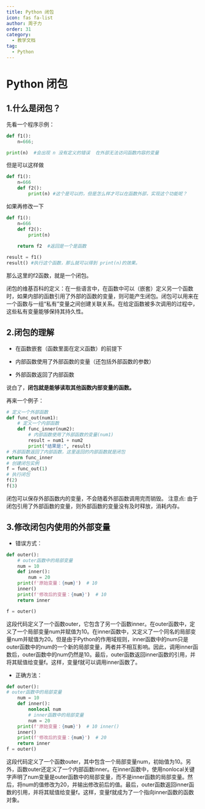 ```yaml
---
title: Python 闭包
icon: fas fa-list
author: 周子力
order: 31
category:
  - 教学文档
tag:
  - Python
---
```


# Python 闭包

## 1.什么是闭包？

先看一个程序示例：

```python
def f1():
    n=666;

print(n)  #会出现 n 没有定义的错误  在外部无法访问函数内容的变量
```

但是可以这样做

```python
def f1():
    n=666
    def f2():
        print(n) #这个是可以的，但是怎么样才可以在函数外部，实现这个功能呢？
```

如果再修改一下

```python
def f1():
    n=666
    def f2():
        print(n)
    
    return f2  #返回是一个是函数

result = f1() 
result() #执行这个函数，那么就可以得到 print(n)的效果。
```

那么这里的f2函数，就是一个闭包。

闭包的维基百科的定义：在一些语言中，在函数中可以（嵌套）定义另一个函数时，如果内部的函数引用了外部的函数的变量，则可能产生闭包。闭包可以用来在一个函数与一组“私有”变量之间创建关联关系。在给定函数被多次调用的过程中，这些私有变量能够保持其持久性。

## 2.闭包的理解

- 在函数嵌套（函数里面在定义函数）的前提下

- 内部函数使用了外部函数的变量（还包括外部函数的参数）

- 外部函数返回了内部函数

说白了，**闭包就是能够读取其他函数内部变量的函数。**

再来一个例子：

```py
# 定义一个外部函数 
def func_out(num1):
    # 定义一个内部函数 
    def func_inner(num2):
        # 内部函数使用了外部函数的变量(num1) 
        result = num1 + num2 
        print("结果是:", result)
# 外部函数返回了内部函数，这里返回的内部函数就是闭包
return func_inner
# 创建闭包实例 
f = func_out(1)
# 执行闭包
f(2) 
f(3)
```

闭包可以保存外部函数内的变量，不会随着外部函数调用完而销毁。 注意点: 由于闭包引用了外部函数的变量，则外部函数的变量没有及时释放，消耗内存。

## 3.修改闭包内使用的外部变量

- 错误方式：

```py
def outer():
    # outer函数中的局部变量
    num = 10 
    def inner():
        num = 20
    print(f'原始变量：{num}')  # 10 
    inner()
    print(f'修改后的变量：{num}')  # 10
    return inner

f = outer()
```

这段代码定义了一个函数outer，它包含了另一个函数inner。在outer函数中，定义了一个局部变量num并赋值为10。在inner函数中，又定义了一个同名的局部变量num并赋值为20。但是由于Python的作用域规则，inner函数中的num只是outer函数中的num的一个新的局部变量，两者并不相互影响。因此，调用inner函数后，outer函数中的num仍然是10。最后，outer函数返回inner函数的引用，并将其赋值给变量f。这样，变量f就可以调用inner函数了。

- 正确方法：

```python
def outer():
# outer函数中的局部变量 
    num = 10 
    def inner():
        nonlocal num
        # inner函数中的局部变量
        num = 20
    print(f'原始变量：{num}')  # 10 inner()
    inner()
    print(f'修改后的变量：{num}')  # 20
    return inner
f = outer()
```

这段代码定义了一个函数outer，其中包含一个局部变量num，初始值为10。另外，函数outer还定义了一个内部函数inner。在inner函数中，使用nonlocal关键字声明了num变量是outer函数中的局部变量，而不是inner函数的局部变量。然后，将num的值修改为20，并输出修改前后的值。最后，outer函数返回inner函数的引用，并将其赋值给变量f。这样，变量f就成为了一个指向inner函数的函数对象。
